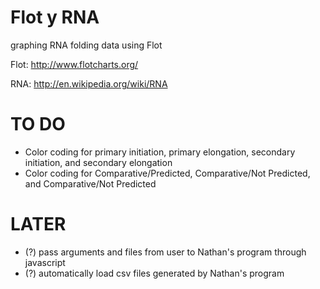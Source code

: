 Flot y RNA
========
graphing RNA folding data using Flot

Flot:
http://www.flotcharts.org/

RNA:
http://en.wikipedia.org/wiki/RNA

TO DO
========
- Color coding for primary initiation, primary elongation, secondary initiation, and secondary elongation
- Color coding for Comparative/Predicted, Comparative/Not Predicted, and Comparative/Not Predicted


LATER
========

- (?) pass arguments and files from user to Nathan's program through javascript
- (?) automatically load csv files generated by Nathan's program
